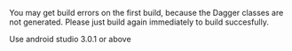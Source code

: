 You may get build errors on the first build, because the Dagger classes are not generated. Please just build again immediately to build succesfully.

Use android studio 3.0.1 or above
